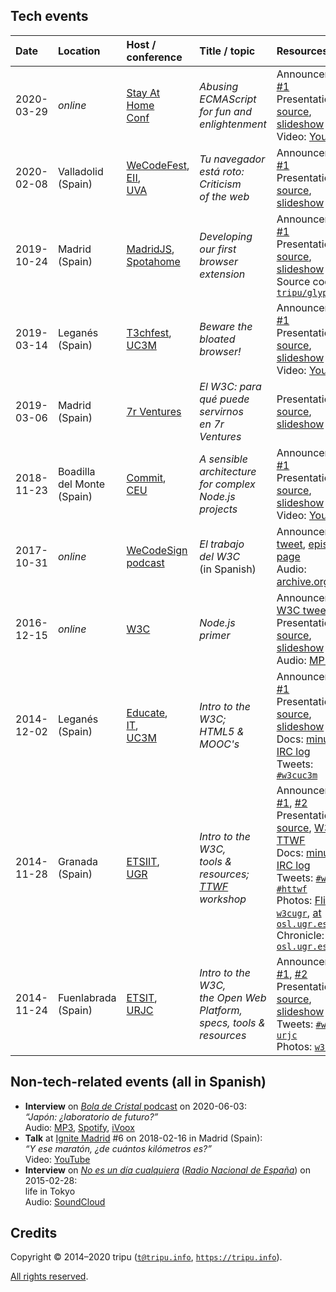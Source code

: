 ## Tech events

Date | Location | Host / conference | Title / topic | Resources
:----|:---------|:-----|:------|:---------
2020-03-29 | _online_ | [Stay At Home <br /> Conf](https://stayathomeconf.com/) | *Abusing ECMAScript <br /> for fun and enlightenment* | Announcement: [#1](https://stayathomeconf.com/#g-341392231) <br /> Presentation: [source](https://github.com/tripu/Events/tree/master/doc/2020-03-29_Stay-At-Home-Conf_ECMAScript), [slideshow](https://tripu.github.io/Events/doc/2020-03-29_Stay-At-Home-Conf_ECMAScript/) <br /> Video: [YouTube](https://www.youtube.com/watch?v=KNLlHYdht-4)
2020-02-08 | Valladolid <br /> (Spain) | [WeCodeFest](https://wecodefest.com/), <br /> [EII](https://www.inf.uva.es/), <br /> [UVA](http://www.uva.es/) | *Tu navegador <br /> está roto: <br /> Criticism <br /> of the web* | Announcement: [#1](https://wecodefest.com/#timetable) <br /> Presentation: [source](https://github.com/tripu/Events/tree/master/doc/2020-02-08_Valladolid-Spain_UVA_WeCode_browsers), [slideshow](https://tripu.github.io/Events/doc/2020-02-08_Valladolid-Spain_UVA_WeCode_browsers/)
2019-10-24 | Madrid <br /> (Spain) | [MadridJS](https://www.meetup.com/madridjs/), <br /> [Spotahome](https://www.spotahome.com/) | *Developing our first <br /> browser extension* | Announcement: [#1](https://www.meetup.com/madridjs/events/265620054/) <br /> Presentation: [source](https://github.com/tripu/Events/tree/master/doc/2019-10-24_Madrid-Spain_Spotahome_MadridJS_extensions), [slideshow](https://tripu.github.io/Events/doc/2019-10-24_Madrid-Spain_Spotahome_MadridJS_extensions/) <br /> Source code: [`tripu/glypher`](https://github.com/tripu/glypher)
2019-03-14 | Legan&eacute;s <br /> (Spain) | [T3chfest](https://t3chfest.es/2019/), <br /> [UC3M](http://uc3m.es) | *Beware the <br /> bloated browser!* | Announcement: [#1](https://t3chfest.es/2019/programa/beware-the-bloated-browser/) <br /> Presentation: [source](https://github.com/tripu/Events/tree/master/doc/2019-03-14_Legan%C3%A9s-Spain_UC3M_T3chfest_browsers), [slideshow](https://tripu.github.io/Events/doc/2019-03-14_Legan%C3%A9s-Spain_UC3M_T3chfest_browsers/) <br /> Video: [YouTube](https://www.youtube.com/watch?v=dnA6THOT6VA)
2019-03-06 | Madrid <br /> (Spain) | [7r Ventures](https://7r.ventures/) | _El W3C: para <br /> qué puede servirnos <br /> en 7r Ventures_ | Presentation: [source](https://github.com/tripu/Events/tree/master/doc/2019-03-06_Madrid-Spain_7r_W3C), [slideshow](https://tripu.github.io/Events/doc/2019-03-06_Madrid-Spain_7r_W3C/)
2018-11-23 | Boadilla <br /> del Monte <br /> (Spain) | [Commit](https://2018.commit-conf.com/), <br /> [CEU](https://www.uspceu.com/) | *A sensible architecture <br /> for complex <br /> Node.js projects* | Announcement: [#1](https://www.koliseo.com/events/commit-2018/r4p/5630471824211968/agenda#/5116072650866688/5711359748603904) <br /> Presentation: [source](https://github.com/tripu/Events/tree/master/doc/2018-11-23_Boadilla-Spain_CEU_Commit_Node), [slideshow](https://tripu.github.io/Events/doc/2018-11-23_Boadilla-Spain_CEU_Commit_Node/) <br /> Video: [YouTube](https://www.youtube.com/watch?v=1iXB1YFVGrk)
2017-10-31 | _online_ | [WeCodeSign <br /> podcast](https://web.archive.org/web/20191102202540/http://wecodesignpodcast.com/) | _El trabajo <br /> del W3C_ <br /> (in Spanish) | Announcement: [tweet](https://twitter.com/wecodesign/status/925262437389086721), [episode page](https://web.archive.org/web/20180827054027/http://wecodesignpodcast.com/2017/10/31/la-w3c/) <br /> Audio: [archive.org](https://archive.org/details/WCD-2x10)
2016-12-15 | _online_ | [W3C](https://www.w3.org/) | _Node.js primer_ | Announcement: [W3C tweet](https://twitter.com/w3c/status/811865915960737792) <br /> Presentation: [source](https://www.w3.org/2016/11/nodejs/nodejs-tutorial.md), [slideshow](https://www.w3.org/scripts/remark/0.14.0/remarkise.html?url=https%3A%2F%2Fwww.w3.org%2F2016%2F11%2Fnodejs%2Fnodejs-tutorial.md) <br /> Audio: [MP3](https://media.w3.org/2016/12/jsnode-review.mp3)
2014-12-02 | Legan&eacute;s <br /> (Spain) | [Educate](http://educate.gast.it.uc3m.es/), <br /> [IT](https://www.it.uc3m.es/vi/), <br /> [UC3M](https://uc3m.es/) | *Intro to the W3C; <br /> HTML5 & MOOC's* | Announcement: [#1](http://educate.gast.it.uc3m.es/eventos/seminario2014-4/) <br /> Presentation: [source](https://github.com/tripu/Events/tree/master/doc/2014-12-02_Legan%C3%A9s-Spain_UC3M_W3C-MOOCs), [slideshow](https://tripu.github.io/remark/remarkise?url=https%3A%2F%2Ftripu.github.io%2FEvents%2Fdoc%2F2014-12-02_Legan%25C3%25A9s-Spain_UC3M_W3C-MOOCs%2Fpresentation.md) <br /> Docs: [minutes](http://www.w3.org/2014/12/02-w3cuc3m-minutes.html), [IRC log](http://www.w3.org/2014/12/02-w3cuc3m-irc) <br /> Tweets: [`#w3cuc3m`](https://twitter.com/search?f=realtime&q=w3cuc3m&src=typd)
2014-11-28 | Granada <br /> (Spain) | [ETSIIT](http://etsiit.ugr.es/?lang=en), <br /> [UGR](https://www.ugr.es/en) | *Intro to the W3C, <br /> tools & resources; <br /> [TTWF](http://testthewebforward.org/) workshop* | Announcements: [#1](https://osl.ugr.es/2014/10/14/el-world-wide-web-consortium-en-granada-antonio-olmo-titos-nos-hablara-sobre-el/), [#2](https://osl.ugr.es/2014/11/11/hackaton-test-the-web-forward-con-antonio-olmos-del-consorcio-w3/) <br /> Presentation: [source](https://github.com/tripu/Events/tree/master/doc/2014-11-28_Granada-Spain_UGR_W3C-TTWF), [W3C](https://tripu.github.io/remark/remarkise?url=https%3A%2F%2Ftripu.github.io%2FEvents%2Fdoc%2F2014-11-28_Granada-Spain_UGR_W3C-TTWF%2Fpresentation.md), [TTWF](https://tripu.github.io/remark/remarkise?url=https%3A%2F%2Ftripu.github.io%2FEvents%2Fdoc%2F2014-11-28_Granada-Spain_UGR_W3C-TTWF%2Fttwf.md) <br /> Docs: [minutes](http://www.w3.org/2014/11/28-w3cugr-minutes.html), [IRC log](http://www.w3.org/2014/11/28-w3cugr-irc) <br /> Tweets: [`#w3cugr`](https://twitter.com/search?f=realtime&q=w3cugr&src=typd), [`#httwf`](https://twitter.com/search?f=realtime&q=httwf&src=typd) <br /> Photos: [Flickr: `w3cugr`](https://secure.flickr.com/search/?q=w3cugr&m=tags&ct=6&mt=all&adv=1), [at `osl.ugr.es`](https://osl.ugr.es/galeria/Hackaton-W3C-Tripu) <br /> Chronicle: [at `osl.ugr.es`](http://osl.ugr.es/2014/12/01/6250/)
2014-11-24 | Fuenlabrada <br /> (Spain) | [ETSIT](http://www.etsit.urjc.es), <br /> [URJC](https://urjc.es/version_ingles) | *Intro to the W3C, <br /> the Open Web Platform, <br /> specs, tools & resources* | Announcements: [#1](http://docencia.etsit.urjc.es/moodle/mod/forum/discuss.php?d=21202), [#2](http://docencia.etsit.urjc.es/moodle/mod/forum/discuss.php?d=21274) <br /> Presentation: [source](https://github.com/tripu/Events/tree/master/doc/2014-11-24_Fuenlabrada-Spain_URJC_W3C-tools), [slideshow](https://tripu.github.io/remark/remarkise?url=https%3A%2F%2Ftripu.github.io%2FEvents%2Fdoc%2F2014-11-24_Fuenlabrada-Spain_URJC_W3C-tools%2Fpresentation.md) <br /> Tweets: [`#w3c-urjc`](https://twitter.com/search?f=realtime&q=w3c-urjc&src=typd) <br /> Photos: [`w3curjc`](https://secure.flickr.com/search/?q=w3curjc&m=tags&ct=6&mt=all&adv=1)

## Non-tech-related events (all in Spanish)

* **Interview** on [_Bola de Cristal_ podcast](https://www.linkedin.com/company/bola-de-cristal/) on 2020-06-03:  
  _&ldquo;Japón: ¿laboratorio de futuro?&rdquo;_  
  Audio: [MP3](https://www.ivoox.com/japon-laboratorio-futuro_mf_51716235_feed_1.mp3), [Spotify](https://open.spotify.com/episode/2DlQt6xjN1qqCX74k8umKI), [iVoox](https://www.ivoox.com/japon-laboratorio-futuro-audios-mp3_rf_51716235_1.html)
* **Talk** at [Ignite Madrid](https://www.ignitemad.es/) #6 on 2018-02-16 in Madrid (Spain):  
  _&ldquo;Y ese maratón, ¿de cuántos kilómetros es?&rdquo;_  
  Video: [YouTube](https://www.youtube.com/watch?v=q1riVnzwDrA)
* **Interview** on [_No es un día cualquiera_](https://www.rtve.es/radio/no-es-un-dia-cualquiera/) ([_Radio Nacional de España_](https://www.rtve.es/radio/)) on   2015-02-28:  
  life in Tokyo  
  Audio: [SoundCloud](https://soundcloud.com/tripu-info/rne)

## Credits

Copyright &copy; 2014&ndash;2020 tripu ([`t@tripu.info`](mailto:t@tripu.info), [`https://tripu.info`](https://tripu.info/)).

[All rights reserved](//github.com/tripu/Events/blob/master/LICENSE.md).
